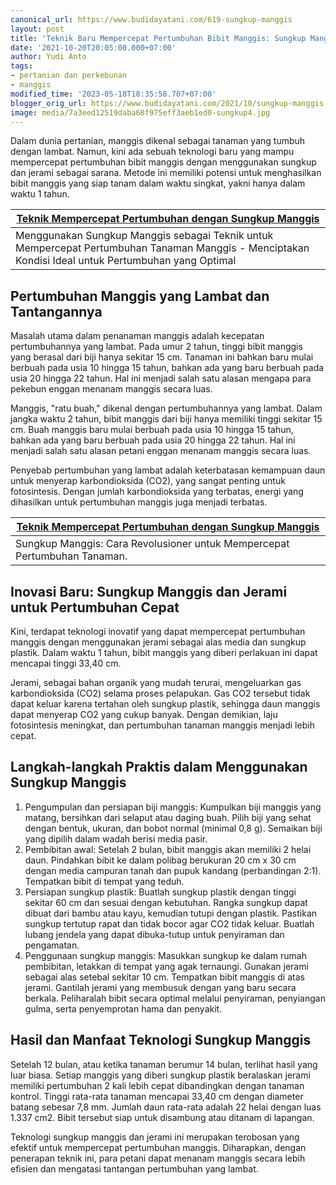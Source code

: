 ```yaml
---
canonical_url: https://www.budidayatani.com/619-sungkup-manggis
layout: post
title: 'Teknik Baru Mempercepat Pertumbuhan Bibit Manggis: Sungkup Manggis Agar Bongsor'
date: '2021-10-20T20:05:00.000+07:00'
author: Yudi Anto
tags:
- pertanian dan perkebunan
- manggis
modified_time: '2023-05-18T18:35:58.707+07:00'
blogger_orig_url: https://www.budidayatani.com/2021/10/sungkup-manggis-agar-bongsor.html
image: media/7a3eed12519daba68f975eff3aeb1ed0-sungkup4.jpg
---
```

Dalam dunia pertanian, manggis dikenal sebagai tanaman yang tumbuh dengan lambat. Namun, kini ada sebuah teknologi baru yang mampu mempercepat pertumbuhan bibit manggis dengan menggunakan sungkup dan jerami sebagai sarana. Metode ini memiliki potensi untuk menghasilkan bibit manggis yang siap tanam dalam waktu singkat, yakni hanya dalam waktu 1 tahun.



| [Teknik Mempercepat Pertumbuhan dengan Sungkup Manggis](https://blogger.googleusercontent.com/img/b/R29vZ2xl/AVvXsEiMD5V1XUO-snk71844MwBHaTUgJ57zyhnP3p2Da16YRdLQY_wmX94XeR-XvZnm0ysL4ViKq6ZqK-MoUXBpZTSDZJ-_fAq58EqBEhfjXsmhNfDETqVwKsh4SfWLCLzaJW7OMpEoHWEdDZptp2PLPkTfzribQkXcyVrVKNNGxmxCNZW0rifbKBxi735aUw/s2004/sungkup4.jpg) |
| --- |
| Menggunakan Sungkup Manggis sebagai Teknik untuk Mempercepat Pertumbuhan Tanaman Manggis - Menciptakan Kondisi Ideal untuk Pertumbuhan yang Optimal |

## Pertumbuhan Manggis yang Lambat dan Tantangannya

Masalah utama dalam penanaman manggis adalah kecepatan pertumbuhannya yang lambat. Pada umur 2 tahun, tinggi bibit manggis yang berasal dari biji hanya sekitar 15 cm. Tanaman ini bahkan baru mulai berbuah pada usia 10 hingga 15 tahun, bahkan ada yang baru berbuah pada usia 20 hingga 22 tahun. Hal ini menjadi salah satu alasan mengapa para pekebun enggan menanam manggis secara luas.

Manggis, "ratu buah," dikenal dengan pertumbuhannya yang lambat. Dalam jangka waktu 2 tahun, bibit manggis dari biji hanya memiliki tinggi sekitar 15 cm. Buah manggis baru mulai berbuah pada usia 10 hingga 15 tahun, bahkan ada yang baru berbuah pada usia 20 hingga 22 tahun. Hal ini menjadi salah satu alasan petani enggan menanam manggis secara luas.

Penyebab pertumbuhan yang lambat adalah keterbatasan kemampuan daun untuk menyerap karbondioksida (CO2), yang sangat penting untuk fotosintesis. Dengan jumlah karbondioksida yang terbatas, energi yang dihasilkan untuk pertumbuhan manggis juga menjadi terbatas.



| [Teknik Mempercepat Pertumbuhan dengan Sungkup Manggis](https://blogger.googleusercontent.com/img/b/R29vZ2xl/AVvXsEiwL74mMPJ37csPBQlk3uFZT9nImDGzKuTC-D7aHflkYVhTKs_rMZEY8IUj0uowqxoEUORnHREkodCuhJ-yQ-tPULG3UDT3ZNCpKzxmkwL2bBEKeNRoDH7kdaJxR_N8v41ElrrolCeTcL3zK2yFT5buv-h9ypzQP0wMLlmp7gbgkKokYM0Bn0VCghvXdw/s2155/sungkup3.jpg) |
| --- |
| Sungkup Manggis: Cara Revolusioner untuk Mempercepat Pertumbuhan Tanaman. |

## Inovasi Baru: Sungkup Manggis dan Jerami untuk Pertumbuhan Cepat

Kini, terdapat teknologi inovatif yang dapat mempercepat pertumbuhan manggis dengan menggunakan jerami sebagai alas media dan sungkup plastik. Dalam waktu 1 tahun, bibit manggis yang diberi perlakuan ini dapat mencapai tinggi 33,40 cm.

Jerami, sebagai bahan organik yang mudah terurai, mengeluarkan gas karbondioksida (CO2) selama proses pelapukan. Gas CO2 tersebut tidak dapat keluar karena tertahan oleh sungkup plastik, sehingga daun manggis dapat menyerap CO2 yang cukup banyak. Dengan demikian, laju fotosintesis meningkat, dan pertumbuhan tanaman manggis menjadi lebih cepat.

## Langkah-langkah Praktis dalam Menggunakan Sungkup Manggis

1. Pengumpulan dan persiapan biji manggis: Kumpulkan biji manggis yang matang, bersihkan dari selaput atau daging buah. Pilih biji yang sehat dengan bentuk, ukuran, dan bobot normal (minimal 0,8 g). Semaikan biji yang dipilih dalam wadah berisi media pasir.
2. Pembibitan awal: Setelah 2 bulan, bibit manggis akan memiliki 2 helai daun. Pindahkan bibit ke dalam polibag berukuran 20 cm x 30 cm dengan media campuran tanah dan pupuk kandang (perbandingan 2:1). Tempatkan bibit di tempat yang teduh.
3. Persiapan sungkup plastik: Buatlah sungkup plastik dengan tinggi sekitar 60 cm dan sesuai dengan kebutuhan. Rangka sungkup dapat dibuat dari bambu atau kayu, kemudian tutupi dengan plastik. Pastikan sungkup tertutup rapat dan tidak bocor agar CO2 tidak keluar. Buatlah lubang jendela yang dapat dibuka-tutup untuk penyiraman dan pengamatan.
4. Penggunaan sungkup manggis: Masukkan sungkup ke dalam rumah pembibitan, letakkan di tempat yang agak ternaungi. Gunakan jerami sebagai alas setebal sekitar 10 cm. Tempatkan bibit manggis di atas jerami. Gantilah jerami yang membusuk dengan yang baru secara berkala. Peliharalah bibit secara optimal melalui penyiraman, penyiangan gulma, serta penyemprotan hama dan penyakit.

## Hasil dan Manfaat Teknologi Sungkup Manggis

Setelah 12 bulan, atau ketika tanaman berumur 14 bulan, terlihat hasil yang luar biasa. Setiap manggis yang diberi sungkup plastik beralaskan jerami memiliki pertumbuhan 2 kali lebih cepat dibandingkan dengan tanaman kontrol. Tinggi rata-rata tanaman mencapai 33,40 cm dengan diameter batang sebesar 7,8 mm. Jumlah daun rata-rata adalah 22 helai dengan luas 1.337 cm2. Bibit tersebut siap untuk disambung atau ditanam di lapangan.

Teknologi sungkup manggis dan jerami ini merupakan terobosan yang efektif untuk mempercepat pertumbuhan manggis. Diharapkan, dengan penerapan teknik ini, para petani dapat menanam manggis secara lebih efisien dan mengatasi tantangan pertumbuhan yang lambat.

